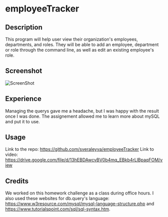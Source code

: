 # employeeTracker

## Description

This program will help user view their organization's employees, departments, and roles. They will be able to add an employee, department or role through the command line, as well as edit an existing employee's role.

## Screenshot

![ScreenShot](https://user-images.githubusercontent.com/115383177/227046812-be612c17-7ad7-4e75-ad39-47e715bcb5a3.png)

## Experience

Managing the querys gave me a headache, but I was happy with the result once I was done. The assignement allowed me to learn more about mySQL and put it to use.

## Usage

Link to the repo: https://github.com/sveraleyva/employeeTracker
Link to video: https://drive.google.com/file/d/13hEBDAwcvBV0b4mq_EBkb4rLlBpaqFOM/view

## Credits

We worked on this homework challenge as a class during office hours. I also used these websites for db.query's language: https://www.w3resource.com/mysql/mysql-language-structure.php and https://www.tutorialspoint.com/sql/sql-syntax.htm.
